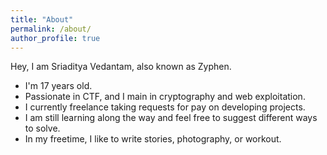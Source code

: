```yaml
---
title: "About"
permalink: /about/
author_profile: true
---
```


Hey, I am Sriaditya Vedantam, also known as Zyphen.

- I'm 17 years old. 
- Passionate in CTF, and I main in cryptography and web exploitation.
- I currently freelance taking requests for pay on developing projects.
- I am still learning along the way and feel free to suggest different ways to solve.
- In my freetime, I like to write stories, photography, or workout.

